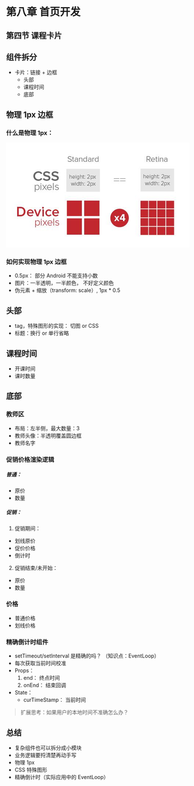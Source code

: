 # 第八章 首页开发

## 第四节 课程卡片

## 组件拆分

- 卡片：链接 + 边框
  - 头部
  - 课程时间
  - 底部

## 物理 1px 边框

### 什么是物理 1px：

![](./img/pixel.jpg)

### 如何实现物理 1px 边框

- 0.5px： 部分 Android 不能支持小数
- 图片：一半透明，一半颜色， 不好定义颜色
- 伪元素 + 缩放（transform: scale）, 1px \* 0.5

## 头部

- tag，特殊图形的实现： 切图 or CSS
- 标题：换行 or 单行省略

## 课程时间

- 开课时间
- 课时数量

## 底部

### 教师区

- 布局：左半侧，最大数量：3
- 教师头像：半透明覆盖圆边框
- 教师名字

### 促销价格渲染逻辑

##### 普通：

- 原价
- 数量

##### 促销：

1. 促销期间：

- 划线原价
- 促价价格
- 倒计时

2. 促销结束/未开始：

- 原价
- 数量

### 价格

- 普通价格
- 划线价格

### 精确倒计时组件

- setTimeout/setInterval 是精确的吗？ （知识点：EventLoop）
- 每次获取当前时间校准
- Props：
  1. end： 终点时间
  2. onEnd： 结束回调
- State：
  - curTimeStamp： 当前时间

> 扩展思考：如果用户的本地时间不准确怎么办？

## 总结

- 复杂组件也可以拆分成小模块
- 业务逻辑要捋清楚再动手写
- 物理 1px
- CSS 特殊图形
- 精确倒计时（实际应用中的 EventLoop）
